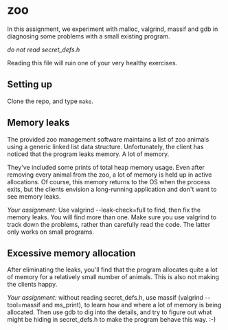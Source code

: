 # zoo

In this assignment, we experiment with malloc, valgrind, massif and gdb in diagnosing some problems with 
a small existing program. 

*do not read secret_defs.h*

Reading this file will ruin one of your very healthy exercises. 

## Setting up

Clone the repo, and type `make`.

## Memory leaks

The provided zoo management software maintains a list of zoo animals using a generic linked list data structure. Unfortunately, the client has noticed that the program leaks memory. A lot of memory. 

They've included some prints of total heap memory usage. Even after removing every animal from the zoo, a lot of memory is held up in active allocations. Of course, this memory returns to the OS when the process exits, but the clients envision a long-running application and don't want to see memory leaks.

*Your assignment:* Use valgrind --leak-check=full to find, then fix the memory leaks. You will find more than one. Make sure you use valgrind to track down the problems, rather than carefully read the code. The latter only works on small programs. 

## Excessive memory allocation

After eliminating the leaks, you'll find that the program allocates quite a lot of memory for a relatively small number of animals. This is also not making the clients happy.

*Your assignment:* without reading secret_defs.h, use massif (valgrind --tool=massif and ms_print), to learn how and where a lot of memory is being allocated. Then use gdb to dig into the details, and try to figure out what might be hiding in secret_defs.h to make the program behave this way. :-)

